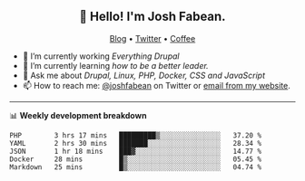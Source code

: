 <h2 align="center">👋 Hello! I'm Josh Fabean.</h2>
<p align="center">
  <a href="https://joshfabean.com">Blog</a> •
  <a href="https://twitter.com/fabean">Twitter</a> •
  <a href="https://www.buymeacoffee.com/LSxne6Yr4">Coffee</a>
</p>

- 🔭 I’m currently working *Everything Drupal*
- 🌱 I’m currently learning *how to be a better leader.*
- 💬 Ask me about *Drupal, Linux, PHP, Docker, CSS and JavaScript*
- 📫 How to reach me: [@joshfabean](https://twitter.com/joshfabean) on Twitter or [email from my website](https://joshfabean.com).

-------

📊 **Weekly development breakdown**
<!--START_SECTION:waka-->
```text
PHP        3 hrs 17 mins   █████████▒░░░░░░░░░░░░░░░   37.20 % 
YAML       2 hrs 30 mins   ███████░░░░░░░░░░░░░░░░░░   28.34 % 
JSON       1 hr 18 mins    ███▓░░░░░░░░░░░░░░░░░░░░░   14.77 % 
Docker     28 mins         █▒░░░░░░░░░░░░░░░░░░░░░░░   05.45 % 
Markdown   25 mins         █▒░░░░░░░░░░░░░░░░░░░░░░░   04.74 % 
```
<!--END_SECTION:waka-->

<!--
**fabean/fabean** is a ✨ _special_ ✨ repository because its `README.md` (this file) appears on your GitHub profile.

Here are some ideas to get you started:

- 🔭 I’m currently working on ...
- 🌱 I’m currently learning ...
- 👯 I’m looking to collaborate on ...
- 🤔 I’m looking for help with ...
- 💬 Ask me about ...
- 📫 How to reach me: ...
- 😄 Pronouns: ...
- ⚡ Fun fact: ...
-->
